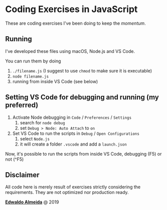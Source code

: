 # Coding Exercises in JavaScript

These are coding exercises I've been doing to keep the *momentum*.

## Running

I've developed these files using macOS, Node.js and VS Code.

You can run them by doing

1. `./filename.js` (I suggest to use `chmod` to make sure it is executable)
2. `node filename.js`
3. running from inside VS Code (see below)

## Setting VS Code for debugging and running (my preferred)

1. Activate Node debugging in `Code` / `Preferences` / `Settings`
   1. search for `node debug`
   2. set `Debug > Node: Auto Attach` to `on`
2. Set VS Code to run the scripts in `Debug` / `Open Configurations`
   1. select `Node.js`
   2. it will create a folder `.vscode` and add a `launch.json`

Now, it's possible to run the scripts from inside VS Code, debugging (F5) or not (^F5)

## Disclaimer

All code here is merely result of exercises strictly considering the requirements. They are not optimized nor production ready.

<a rel="edwaldoalmeida.com" href="https://www.edwaldoalmeida.com">**Edwaldo Almeida**</a> @ 2019
